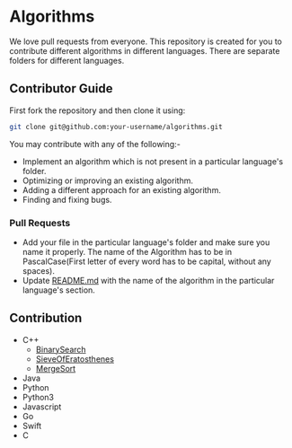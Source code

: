 # Algorithms

We love pull requests from everyone. This repository is created for you to contribute different algorithms in different languages. There are separate folders for different languages.

## Contributor Guide

First fork the repository and then clone it using:


```bash
git clone git@github.com:your-username/algorithms.git
```
You may contribute with any of the following:-
* Implement an algorithm which is not present in a particular language's folder.
* Optimizing or improving an existing algorithm.
* Adding a different approach for an existing algorithm.
* Finding and fixing bugs.


### Pull Requests
- Add your file in the particular language's folder and make sure you name it properly. The name of the Algorithm has to be in PascalCase(First letter of every word has to be capital, without any spaces).
- Update [README.md](https://github.com/manishdangi98/algorithms/blob/master/README.md) with the name of the algorithm in the particular language's section.



## Contribution
* C++
    * [BinarySearch](https://github.com/manishdangi98/algorithms/blob/master/C%2B%2B/BinarySearch.cpp)
    * [SieveOfEratosthenes](https://github.com/lostmartian/algorithms/blob/master/C%2B%2B/SieveofEratosthenes.cpp)
    * [MergeSort](https://github.com/lostmartian/algorithms/blob/master/C%2B%2B/MergeSort.cpp)
* Java
* Python
* Python3
* Javascript
* Go
* Swift
* C

